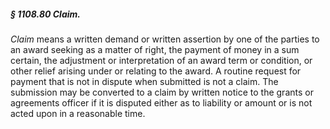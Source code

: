 ##### § 1108.80 Claim. #####

*Claim* means a written demand or written assertion by one of the parties to an award seeking as a matter of right, the payment of money in a sum certain, the adjustment or interpretation of an award term or condition, or other relief arising under or relating to the award. A routine request for payment that is not in dispute when submitted is not a claim. The submission may be converted to a claim by written notice to the grants or agreements officer if it is disputed either as to liability or amount or is not acted upon in a reasonable time.